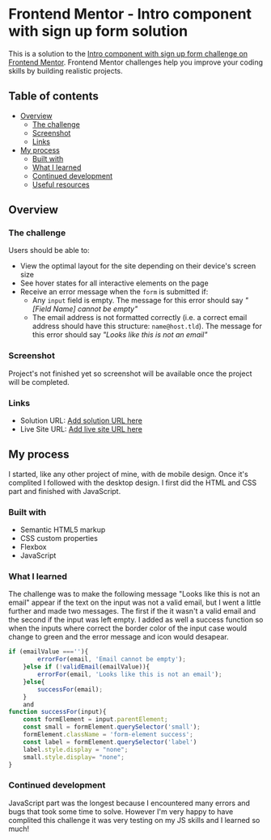 # Frontend Mentor - Intro component with sign up form solution

This is a solution to the [Intro component with sign up form challenge on Frontend Mentor](https://www.frontendmentor.io/challenges/intro-component-with-signup-form-5cf91bd49edda32581d28fd1). Frontend Mentor challenges help you improve your coding skills by building realistic projects. 

## Table of contents

- [Overview](#overview)
  - [The challenge](#the-challenge)
  - [Screenshot](#screenshot)
  - [Links](#links)
- [My process](#my-process)
  - [Built with](#built-with)
  - [What I learned](#what-i-learned)
  - [Continued development](#continued-development)
  - [Useful resources](#useful-resources)




## Overview

### The challenge

Users should be able to:

- View the optimal layout for the site depending on their device's screen size
- See hover states for all interactive elements on the page
- Receive an error message when the `form` is submitted if:
  - Any `input` field is empty. The message for this error should say *"[Field Name] cannot be empty"*
  - The email address is not formatted correctly (i.e. a correct email address should have this structure: `name@host.tld`). The message for this error should say *"Looks like this is not an email"*

### Screenshot

Project's not finished yet so screenshot will be available once the project will be completed.


### Links

- Solution URL: [Add solution URL here](https://your-solution-url.com)
- Live Site URL: [Add live site URL here](https://your-live-site-url.com)

## My process
  I started, like any other project of mine, with de mobile design. Once it's complited I followed with the desktop design. I first did the HTML and CSS part and finished with JavaScript. 
  
### Built with

- Semantic HTML5 markup
- CSS custom properties
- Flexbox
- JavaScript


### What I learned

The challenge was to make the following message "Looks like this is not an email" appear if the text on the input was not a valid email, but I went a little further and made two messages. The first if the it wasn't a valid email and the second if the input was left empty.
I added as well a success function so when the inputs where correct the border color of the input case would change to green and the error message and icon would desapear.


```js
if (emailValue ===''){
        errorFor(email, 'Email cannot be empty');
    }else if (!validEmail(emailValue)){
        errorFor(email, 'Looks like this is not an email');
    }else{
        successFor(email);
    }
    and
function successFor(input){
    const formElement = input.parentElement;
    const small = formElement.querySelector('small');
    formElement.className = 'form-element success';
    const label = formElement.querySelector('label')
    label.style.display = "none";
    small.style.display= "none";
}

```


### Continued development

JavaScript part was the longest because I encountered many errors and bugs that took some time to solve. However I'm very happy to have complited this challenge it was very testing on my JS skills and I learned so much! 








